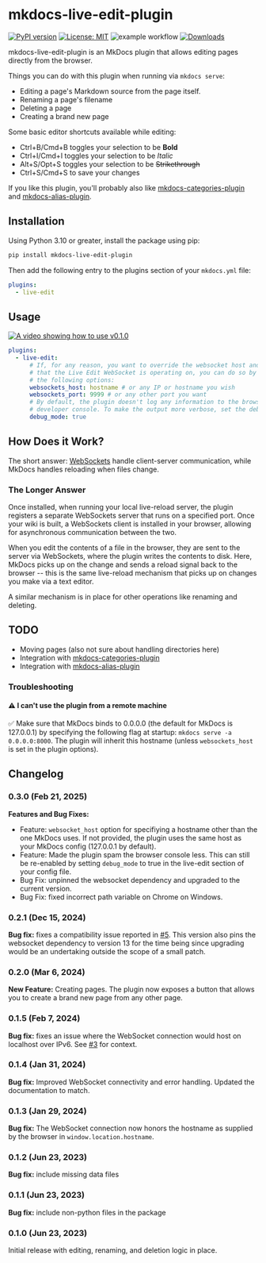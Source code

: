 # mkdocs-live-edit-plugin

[![PyPI version](https://badge.fury.io/py/mkdocs-live-edit-plugin.svg)](https://pypi.org/project/mkdocs-live-edit-plugin/)  [![License: MIT](https://img.shields.io/badge/License-MIT-yellow.svg)](https://opensource.org/licenses/MIT) ![example workflow](https://github.com/eddyluten/mkdocs-live-edit-plugin/actions/workflows/pylint.yml/badge.svg) [![Downloads](https://pepy.tech/badge/mkdocs-live-edit-plugin)](https://pepy.tech/project/mkdocs-live-edit-plugin)

mkdocs-live-edit-plugin is an MkDocs plugin that allows editing pages directly from the browser.

Things you can do with this plugin when running via `mkdocs serve`:

- Editing a page's Markdown source from the page itself.
- Renaming a page's filename
- Deleting a page
- Creating a brand new page

Some basic editor shortcuts available while editing:

- Ctrl+B/Cmd+B toggles your selection to be **Bold**
- Ctrl+I/Cmd+I toggles your selection to be _Italic_
- Alt+S/Opt+S toggles your selection to be ~~Strikethrough~~
- Ctrl+S/Cmd+S to save your changes

If you like this plugin, you'll probably also like [mkdocs-categories-plugin](https://github.com/EddyLuten/mkdocs-categories-plugin) and [mkdocs-alias-plugin](https://github.com/EddyLuten/mkdocs-alias-plugin).

## Installation

Using Python 3.10 or greater, install the package using pip:

```zsh
pip install mkdocs-live-edit-plugin
```

Then add the following entry to the plugins section of your `mkdocs.yml` file:

```yml
plugins:
  - live-edit
```

## Usage

[![A video showing how to use v0.1.0](https://img.youtube.com/vi/8aUToGfXGVA/0.jpg)](https://www.youtube.com/watch?v=8aUToGfXGVA)

```yml
plugins:
  - live-edit:
      # If, for any reason, you want to override the websocket host and/or port
      # that the Live Edit WebSocket is operating on, you can do so by changing
      # the following options:
      websockets_host: hostname # or any IP or hostname you wish
      websockets_port: 9999 # or any other port you want
      # By default, the plugin doesn't log any information to the browser
      # developer console. To make the output more verbose, set the debug flag:
      debug_mode: true
```

## How Does it Work?

The short answer: [WebSockets](https://developer.mozilla.org/en-US/docs/Web/API/WebSockets_API) handle client-server communication, while MkDocs handles reloading when files change.

### The Longer Answer

Once installed, when running your local live-reload server, the plugin registers a separate WebSockets server that runs on a specified port. Once your wiki is built, a WebSockets client is installed in your browser, allowing for asynchronous communication between the two.

When you edit the contents of a file in the browser, they are sent to the server via WebSockets, where the plugin writes the contents to disk. Here, MkDocs picks up on the change and sends a reload signal back to the browser -- this is the same live-reload mechanism that picks up on changes you make via a text editor.

A similar mechanism is in place for other operations like renaming and deleting.

## TODO

- Moving pages (also not sure about handling directories here)
- Integration with [mkdocs-categories-plugin](https://github.com/EddyLuten/mkdocs-categories-plugin)
- Integration with [mkdocs-alias-plugin](https://github.com/EddyLuten/mkdocs-alias-plugin)

### Troubleshooting

#### ⚠️ I can't use the plugin from a remote machine

✅ Make sure that MkDocs binds to 0.0.0.0 (the default for MkDocs is 127.0.0.1) by specifying the following flag at startup: `mkdocs serve -a 0.0.0.0:8000`. The plugin will inherit this hostname (unless `websockets_host` is set in the plugin options).

## Changelog

### 0.3.0 (Feb 21, 2025)

**Features and Bug Fixes:**

- Feature: `websocket_host` option for specifiying a hostname other than the one MkDocs uses. If not provided, the plugin uses the same host as your MkDocs config (127.0.0.1 by default).
- Feature: Made the plugin spam the browser console less. This can still be re-enabled by setting `debug_mode` to true in the live-edit section of your config file.
- Bug Fix: unpinned the websocket dependency and upgraded to the current version.
- Bug Fix: fixed incorrect path variable on Chrome on Windows.

### 0.2.1 (Dec 15, 2024)

**Bug fix:** fixes a compatibility issue reported in [#5](https://github.com/EddyLuten/mkdocs-live-edit-plugin/issues/5). This version also pins the websocket dependency to version 13 for the time being since upgrading would be an undertaking outside the scope of a small patch.

### 0.2.0 (Mar 6, 2024)

**New Feature:** Creating pages. The plugin now exposes a button that allows you to create a brand new page from any other page.

### 0.1.5 (Feb 7, 2024)

**Bug fix:** fixes an issue where the WebSocket connection would host on localhost over IPv6. See [#3](https://github.com/EddyLuten/mkdocs-live-edit-plugin/issues/3) for context.

### 0.1.4 (Jan 31, 2024)

**Bug fix:** Improved WebSocket connectivity and error handling. Updated the documentation to match.

### 0.1.3 (Jan 29, 2024)

**Bug fix:** The WebSocket connection now honors the hostname as supplied by the browser in `window.location.hostname`.

### 0.1.2 (Jun 23, 2023)

**Bug fix:** include missing data files

### 0.1.1 (Jun 23, 2023)

**Bug fix:** include non-python files in the package

### 0.1.0 (Jun 23, 2023)

Initial release with editing, renaming, and deletion logic in place.
